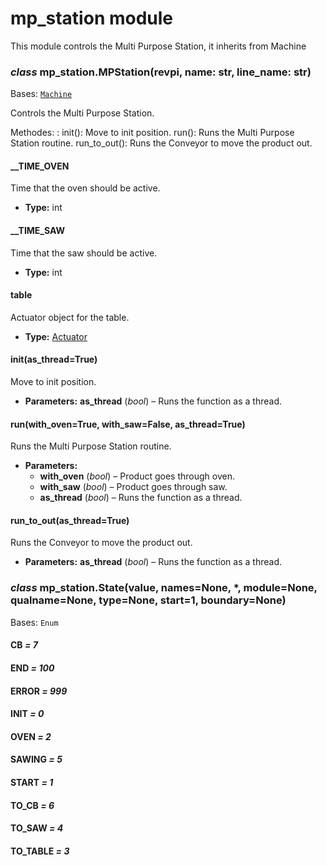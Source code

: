 # mp_station module

This module controls the Multi Purpose Station, it inherits from Machine

### *class* mp_station.MPStation(revpi, name: str, line_name: str)

Bases: [`Machine`](machine.md#machine.Machine)

Controls the Multi Purpose Station.

Methodes:
: init(): Move to init position.
  run(): Runs the Multi Purpose Station routine.
  run_to_out(): Runs the Conveyor to move the product out.

#### \_\_TIME_OVEN

Time that the oven should be active.

* **Type:**
  int

#### \_\_TIME_SAW

Time that the saw should be active.

* **Type:**
  int

#### table

Actuator object for the table.

* **Type:**
  [Actuator](actuator.md#actuator.Actuator)

#### init(as_thread=True)

Move to init position.

* **Parameters:**
  **as_thread** (*bool*) – Runs the function as a thread.

#### run(with_oven=True, with_saw=False, as_thread=True)

Runs the Multi Purpose Station routine.

* **Parameters:**
  * **with_oven** (*bool*) – Product goes through oven.
  * **with_saw** (*bool*) – Product goes through saw.
  * **as_thread** (*bool*) – Runs the function as a thread.

#### run_to_out(as_thread=True)

Runs the Conveyor to move the product out.

* **Parameters:**
  **as_thread** (*bool*) – Runs the function as a thread.

### *class* mp_station.State(value, names=None, \*, module=None, qualname=None, type=None, start=1, boundary=None)

Bases: `Enum`

#### CB *= 7*

#### END *= 100*

#### ERROR *= 999*

#### INIT *= 0*

#### OVEN *= 2*

#### SAWING *= 5*

#### START *= 1*

#### TO_CB *= 6*

#### TO_SAW *= 4*

#### TO_TABLE *= 3*
